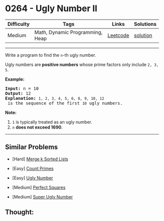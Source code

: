 # 0264 - Ugly Number II

Difficulty  | Tags | Links | Solutions
----------- | ---- | ----- | -----
Medium | Math, Dynamic Programming, Heap | [Leetcode](https://leetcode.com/problems/ugly-number-ii) | [solution](https://leetcode.com/problems/ugly-number-ii/solution/)


-----------

<p>Write a program to find the <code>n</code>-th ugly number.</p>

<p>Ugly numbers are<strong> positive numbers</strong> whose prime factors only include <code>2, 3, 5</code>.&nbsp;</p>

<p><strong>Example:</strong></p>

<pre>
<strong>Input:</strong> n = 10
<strong>Output:</strong> 12
<strong>Explanation: </strong><code>1, 2, 3, 4, 5, 6, 8, 9, 10, 12</code> is the sequence of the first <code>10</code> ugly numbers.</pre>

<p><strong>Note: </strong>&nbsp;</p>

<ol>
	<li><code>1</code> is typically treated as an ugly number.</li>
	<li><code>n</code> <b>does not exceed 1690</b>.</li>
</ol>

-----------


## Similar Problems

- [Hard] [Merge k Sorted Lists](merge-k-sorted-lists)

- [Easy] [Count Primes](count-primes)

- [Easy] [Ugly Number](ugly-number)

- [Medium] [Perfect Squares](perfect-squares)

- [Medium] [Super Ugly Number](super-ugly-number)




## Thought:

